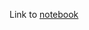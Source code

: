 
Link to [notebook](https://colab.research.google.com/gist/Rohith-Rongali/048e42e94ce23f221e5e0b8154304765/hrl.ipynb)
